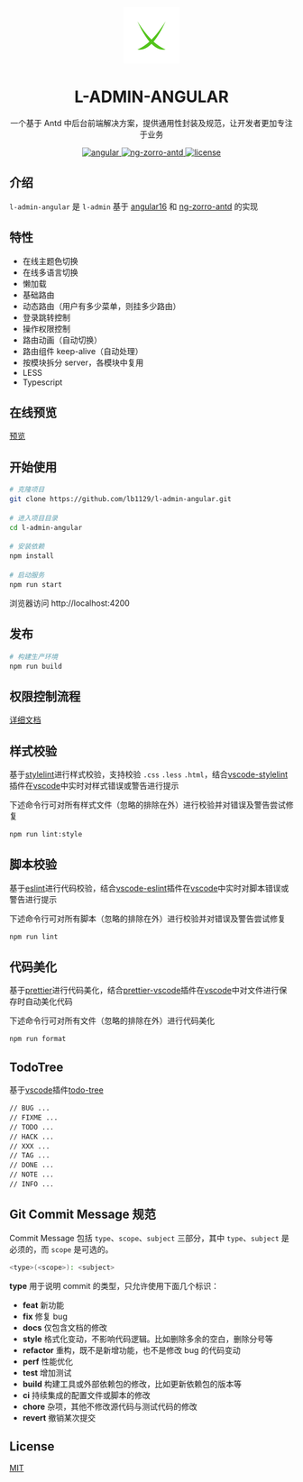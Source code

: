 <p align="center">
  <a href="https://lb1129.github.io/l-admin-angular/">
    <img width="100" src="https://github.com/lb1129/l-admin-angular/blob/master/src/assets/image/logo.svg">
  </a>
</p>

<h1 align="center">L-ADMIN-ANGULAR</h1>

<p align="center">一个基于 Antd 中后台前端解决方案，提供通用性封装及规范，让开发者更加专注于业务</p>

<p align="center">
  <a href="https://github.com/angular/angular">
    <img src="https://img.shields.io/badge/angular-16.1.0-brightgreen.svg" alt="angular">
  </a>
  <a href="https://github.com/NG-ZORRO/ng-zorro-antd">
    <img src="https://img.shields.io/badge/zorro-16.0.0-brightgreen.svg" alt="ng-zorro-antd">
  </a>
  <a href="https://github.com/lb1129/l-admin-angular/blob/master/LICENSE">
    <img src="https://img.shields.io/github/license/mashape/apistatus.svg" alt="license">
  </a>
</p>

## 介绍

`l-admin-angular` 是 `l-admin` 基于 [angular16](https://github.com/angular/angular) 和 [ng-zorro-antd](https://github.com/NG-ZORRO/ng-zorro-antd) 的实现

## 特性

- 在线主题色切换
- 在线多语言切换
- 懒加载
- 基础路由
- 动态路由（用户有多少菜单，则挂多少路由）
- 登录跳转控制
- 操作权限控制
- 路由动画（自动切换）
- 路由组件 keep-alive（自动处理）
- 按模块拆分 server，各模块中复用
- LESS
- Typescript

## 在线预览

[预览](https://lb1129.github.io/l-admin-angular/)

## 开始使用

```sh
# 克隆项目
git clone https://github.com/lb1129/l-admin-angular.git

# 进入项目目录
cd l-admin-angular

# 安装依赖
npm install

# 启动服务
npm run start
```

浏览器访问 http://localhost:4200

## 发布

```sh
# 构建生产环境
npm run build
```

## 权限控制流程

[详细文档](./PermissionFlow.md)

## 样式校验

基于[stylelint](https://stylelint.io/)进行样式校验，支持校验 `.css` `.less` `.html`，结合[vscode-stylelint](https://marketplace.visualstudio.com/items?itemName=stylelint.vscode-stylelint)插件在[vscode](https://code.visualstudio.com/)中实时对样式错误或警告进行提示

下述命令行可对所有样式文件（忽略的排除在外）进行校验并对错误及警告尝试修复

```sh
npm run lint:style
```

## 脚本校验

基于[eslint](https://eslint.org/)进行代码校验，结合[vscode-eslint](https://marketplace.visualstudio.com/items?itemName=dbaeumer.vscode-eslint)插件在[vscode](https://code.visualstudio.com/)中实时对脚本错误或警告进行提示

下述命令行可对所有脚本（忽略的排除在外）进行校验并对错误及警告尝试修复

```sh
npm run lint
```

## 代码美化

基于[prettier](https://prettier.io/)进行代码美化，结合[prettier-vscode](https://marketplace.visualstudio.com/items?itemName=esbenp.prettier-vscode)插件在[vscode](https://code.visualstudio.com/)中对文件进行保存时自动美化代码

下述命令行可对所有文件（忽略的排除在外）进行代码美化

```sh
npm run format
```

## TodoTree

基于[vscode](https://code.visualstudio.com/)插件[todo-tree](https://marketplace.visualstudio.com/items?itemName=Gruntfuggly.todo-tree)

```sh
// BUG ...
// FIXME ...
// TODO ...
// HACK ...
// XXX ...
// TAG ...
// DONE ...
// NOTE ...
// INFO ...
```

## Git Commit Message 规范

Commit Message 包括 `type`、`scope`、`subject` 三部分，其中 `type`、`subject` 是必须的，而 `scope` 是可选的。

```sh
<type>(<scope>): <subject>
```

**type** 用于说明 commit 的类型，只允许使用下面几个标识：

- **feat** 新功能
- **fix** 修复 bug
- **docs** 仅包含文档的修改
- **style** 格式化变动，不影响代码逻辑。比如删除多余的空白，删除分号等
- **refactor** 重构，既不是新增功能，也不是修改 bug 的代码变动
- **perf** 性能优化
- **test** 增加测试
- **build** 构建工具或外部依赖包的修改，比如更新依赖包的版本等
- **ci** 持续集成的配置文件或脚本的修改
- **chore** 杂项，其他不修改源代码与测试代码的修改
- **revert** 撤销某次提交

## License

[MIT](https://github.com/lb1129/l-admin-angular/blob/master/LICENSE)
